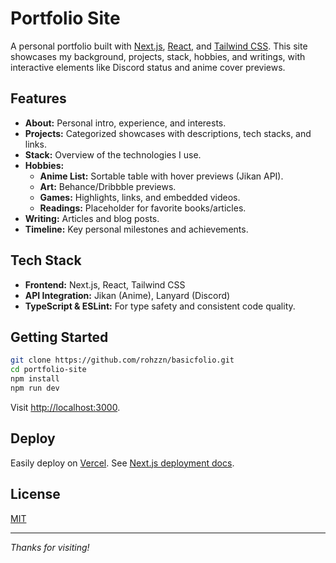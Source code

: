 # Portfolio Site

A personal portfolio built with [Next.js](https://nextjs.org), [React](https://react.dev), and [Tailwind CSS](https://tailwindcss.com). This site showcases my background, projects, stack, hobbies, and writings, with interactive elements like Discord status and anime cover previews.

## Features

- **About:** Personal intro, experience, and interests.
- **Projects:** Categorized showcases with descriptions, tech stacks, and links.
- **Stack:** Overview of the technologies I use.
- **Hobbies:**
  - **Anime List:** Sortable table with hover previews (Jikan API).
  - **Art:** Behance/Dribbble previews.
  - **Games:** Highlights, links, and embedded videos.
  - **Readings:** Placeholder for favorite books/articles.
- **Writing:** Articles and blog posts.
- **Timeline:** Key personal milestones and achievements.

## Tech Stack

- **Frontend:** Next.js, React, Tailwind CSS
- **API Integration:** Jikan (Anime), Lanyard (Discord)
- **TypeScript & ESLint:** For type safety and consistent code quality.

## Getting Started

```bash
git clone https://github.com/rohzzn/basicfolio.git
cd portfolio-site
npm install
npm run dev
```

Visit [http://localhost:3000](http://localhost:3000).

## Deploy

Easily deploy on [Vercel](https://vercel.com). See [Next.js deployment docs](https://nextjs.org/docs/app/building-your-application/deploying).

## License

[MIT](./LICENSE)

---

*Thanks for visiting!*